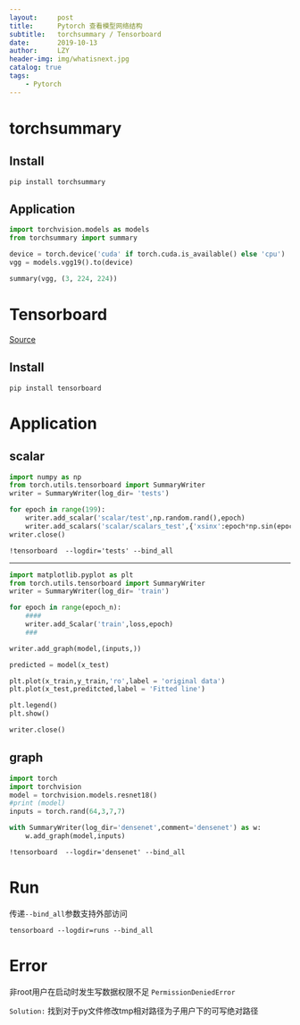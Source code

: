 ```yaml
---
layout:     post
title:      Pytorch 查看模型网络结构
subtitle:   torchsummary / Tensorboard
date:       2019-10-13
author:     LZY
header-img: img/whatisnext.jpg
catalog: true
tags:
    - Pytorch
---
```


# torchsummary

## Install

```
pip install torchsummary
```

## Application 

```python
import torchvision.models as models
from torchsummary import summary

device = torch.device('cuda' if torch.cuda.is_available() else 'cpu')
vgg = models.vgg19().to(device)

summary(vgg, (3, 224, 224))
```

# Tensorboard

[Source](https://pytorch.org/docs/stable/tensorboard.html)

## Install

```
pip install tensorboard
```


# Application


## scalar

```python
import numpy as np
from torch.utils.tensorboard import SummaryWriter
writer = SummaryWriter(log_dir= 'tests')

for epoch in range(199):
    writer.add_scalar('scalar/test',np.random.rand(),epoch)
    writer.add_scalars('scalar/scalars_test',{'xsinx':epoch*np.sin(epoch),'xcsox':epoch*np.cos(epoch)},epoch)
writer.close()
```

```
!tensorboard  --logdir='tests' --bind_all
```

---

```python
import matplotlib.pyplot as plt
from torch.utils.tensorboard import SummaryWriter
writer = SummaryWriter(log_dir= 'train')

for epoch in range(epoch_n):
    ####
    writer.add_Scalar('train',loss,epoch)
    ###

writer.add_graph(model,(inputs,))

predicted = model(x_test)

plt.plot(x_train,y_train,'ro',label = 'original data')
plt.plot(x_test,preditcted,label = 'Fitted line')

plt.legend()
plt.show()

writer.close()

```

## graph

```python
import torch
import torchvision
model = torchvision.models.resnet18()
#print (model)
inputs = torch.rand(64,3,7,7)

with SummaryWriter(log_dir='densenet',comment='densenet') as w:
    w.add_graph(model,inputs)

```

```
!tensorboard  --logdir='densenet' --bind_all
```

# Run

传递`--bind_all`参数支持外部访问

```
tensorboard --logdir=runs --bind_all
```


# Error

非root用户在启动时发生写数据权限不足 `PermissionDeniedError`

`Solution:` 找到对于py文件修改tmp相对路径为子用户下的可写绝对路径

